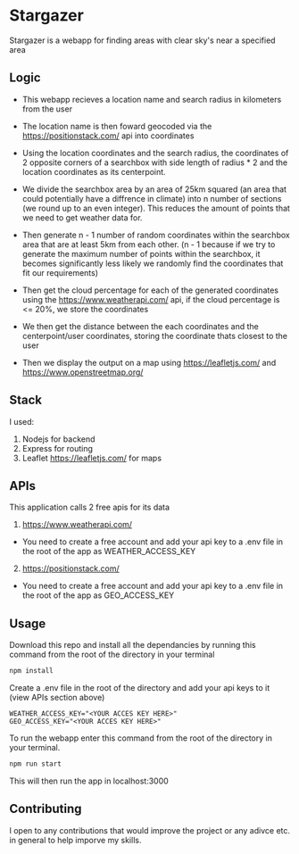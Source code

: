 # Stargazer

Stargazer is a webapp for finding areas with clear sky's near a specified area

## Logic

- This webapp recieves a location name and search radius in kilometers from the user

- The location name is then foward geocoded via the https://positionstack.com/ api into coordinates

- Using the location coordinates and the search radius, the coordinates of 2 opposite corners of a searchbox with side length of radius * 2 and the location coordinates as its centerpoint.

- We divide the searchbox area by an area of 25km squared (an area that could potentially have a diffrence in climate) into n number of sections (we round up to an even integer).
This reduces the amount of points that we need to get weather data for.

- Then generate n - 1 number of random coordinates within the searchbox area that are at least 5km from each other. (n - 1 because if we try to generate the maximum number of points within the searchbox, it becomes significantly less likely we randomly find the coordinates that fit our requirements)

- Then get the cloud percentage for each of the generated coordinates using the https://www.weatherapi.com/ api, if the cloud percentage is <= 20%, we store the coordinates

- We then get the distance between the each coordinates and the centerpoint/user coordinates, storing the coordinate thats closest to the user

- Then we display the output on a map using https://leafletjs.com/ and https://www.openstreetmap.org/

## Stack

I used:
1. Nodejs for backend
2. Express for routing
3. Leaflet https://leafletjs.com/ for maps

## APIs

This application calls 2 free apis for its data

1. https://www.weatherapi.com/
- You need to create a free account and add your api key to a .env file in the root of the app as WEATHER_ACCESS_KEY

2. https://positionstack.com/
- You need to create a free account and add your api key to a .env file in the root of the app as GEO_ACCESS_KEY


## Usage

Download this repo and install all the dependancies by running this command from the root of the directory in your terminal

```bash
npm install
```
Create a .env file in the root of the directory and add your api keys to it (view APIs section above)

```
WEATHER_ACCESS_KEY="<YOUR ACCES KEY HERE>"
GEO_ACCESS_KEY="<YOUR ACCES KEY HERE>"
```

To run the webapp enter this command from the root of the directory in your terminal.

```bash
npm run start
```

This will then run the app in localhost:3000

## Contributing
I open to any contributions that would improve the project or any adivce etc. in general to help imporve my skills.
